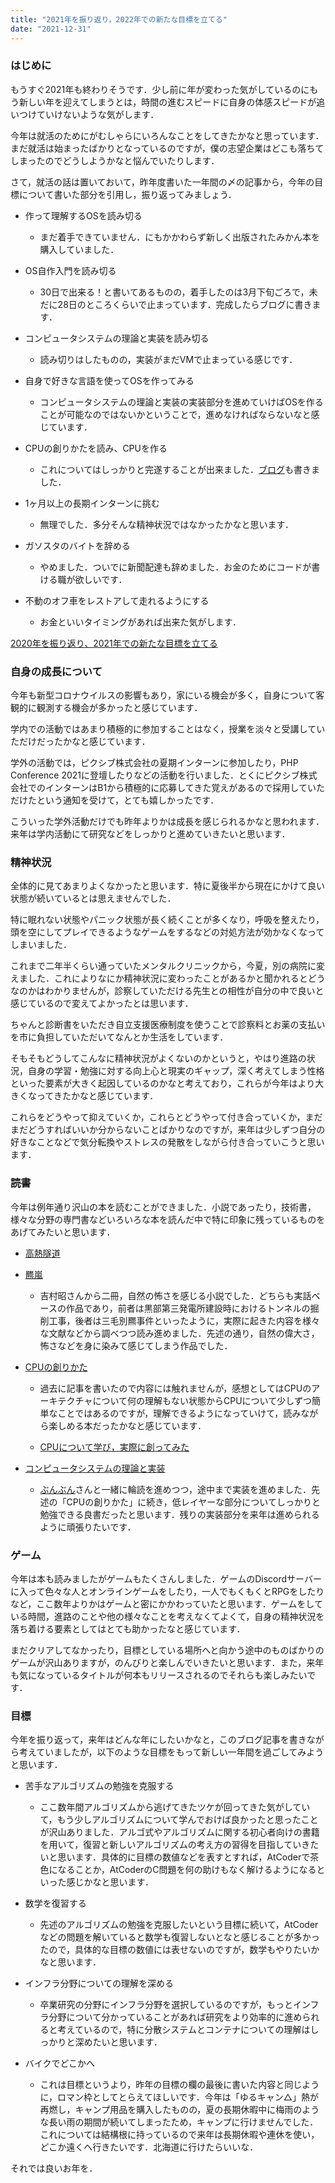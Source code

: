 ```yaml
---
title: "2021年を振り返り，2022年での新たな目標を立てる"
date: "2021-12-31"
---
```


### **はじめに**

もうすぐ2021年も終わりそうです．少し前に年が変わった気がしているのにもう新しい年を迎えてしまうとは，時間の進むスピードに自身の体感スピードが追いつけていけないような気がします．

今年は就活のためにがむしゃらにいろんなことをしてきたかなと思っています．まだ就活は始まったばかりとなっているのですが，僕の志望企業はどこも落ちてしまったのでどうしようかなと悩んでいたりします．

さて，就活の話は置いておいて，昨年度書いた一年間の〆の記事から，今年の目標について書いた部分を引用し，振り返ってみましょう．

- 作って理解するOSを読み切る
    - まだ着手できていません．にもかかわらず新しく出版されたみかん本を購入していました．

- OS自作入門を読み切る
    - 30日で出来る！と書いてあるものの，着手したのは3月下旬ごろで，未だに28日のところくらいで止まっています．完成したらブログに書きます．

- コンピュータシステムの理論と実装を読み切る
    - 読み切りはしたものの，実装がまだVMで止まっている感じです．

- 自身で好きな言語を使ってOSを作ってみる
    - コンピュータシステムの理論と実装の実装部分を進めていけばOSを作ることが可能なのではないかということで，進めなければならないなと感じています．

- CPUの創りかたを読み、CPUを作る
    - これについてはしっかりと完遂することが出来ました．[ブログ](https://jdkfx.com/blog/learning-about-CPU-and-building)も書きました．

- 1ヶ月以上の長期インターンに挑む
    - 無理でした．多分そんな精神状況ではなかったかなと思います．

- ガソスタのバイトを辞める
    - やめました．ついでに新聞配達も辞めました．お金のためにコードが書ける職が欲しいです．

- 不動のオフ車をレストアして走れるようにする
    - お金といいタイミングがあれば出来た気がします．

[2020年を振り返り、2021年での新たな目標を立てる](https://jdkfx17.hatenablog.com/entry/2021/01/01/011107)

### **自身の成長について**

今年も新型コロナウイルスの影響もあり，家にいる機会が多く，自身について客観的に観測する機会が多かったと感じています．

学内での活動ではあまり積極的に参加することはなく，授業を淡々と受講していただけだったかなと感じています．

学外の活動では，ピクシブ株式会社の夏期インターンに参加したり，PHP Conference 2021に登壇したりなどの活動を行いました．とくにピクシブ株式会社でのインターンはB1から積極的に応募してきた覚えがあるので採用していただけたという通知を受けて，とても嬉しかったです．

こういった学外活動だけでも昨年よりかは成長を感じられるかなと思われます．来年は学内活動にて研究などをしっかりと進めていきたいと思います．

### **精神状況**

全体的に見てあまりよくなかったと思います．特に夏後半から現在にかけて良い状態が続いているとは思えませんでした．

特に眠れない状態やパニック状態が長く続くことが多くなり，呼吸を整えたり，頭を空にしてプレイできるようなゲームをするなどの対処方法が効かなくなってしまいました．

これまで二年半くらい通っていたメンタルクリニックから，今夏，別の病院に変えました．これによりなにか精神状況に変わったことがあるかと聞かれるとどうなのかはわかりませんが，診察していただける先生との相性が自分の中で良いと感じているので変えてよかったとは思います．

ちゃんと診断書をいただき自立支援医療制度を使うことで診察料とお薬の支払いを市に負担していただいてなんとか生活をしています．

そもそもどうしてこんなに精神状況がよくないのかというと，やはり進路の状況，自身の学習・勉強に対する向上心と現実のギャップ，深く考えてしまう性格といった要素が大きく起因しているのかなと考えており，これらが今年はより大きくなってきたかなと感じています．

これらをどうやって抑えていくか，これらとどうやって付き合っていくか，まだまだどうすればいいか分からないことばかりなのですが，来年は少しずつ自分の好きなことなどで気分転換やストレスの発散をしながら付き合っていこうと思います．

### **読書**

今年は例年通り沢山の本を読むことができました．小説であったり，技術書，様々な分野の専門書などいろいろな本を読んだ中で特に印象に残っているものをあげてみたいと思います．

- [高熱隧道](https://www.shinchosha.co.jp/book/111703/)

- [羆嵐](https://www.shinchosha.co.jp/book/111713/)

    - 吉村昭さんから二冊，自然の怖さを感じる小説でした．どちらも実話ベースの作品であり，前者は黒部第三発電所建設時におけるトンネルの掘削工事，後者は三毛別羆事件といったように，実際に起きた内容を様々な文献などから調べつつ読み進めました．先述の通り，自然の偉大さ，怖さなどを身に染みて感じてしまう作品でした．

- [CPUの創りかた](https://book.mynavi.jp/ec/products/detail/id=22065)

    - 過去に記事を書いたので内容には触れませんが，感想としてはCPUのアーキテクチャについて何の理解もない状態からCPUについて少しずつ簡単なことではあるのですが，理解できるようになっていけて，読みながら楽しめる本だったかなと感じています．

    - [CPUについて学び，実際に創ってみた](https://jdkfx.com/blog/learning-about-CPU-and-building)

- [コンピュータシステムの理論と実装](https://www.oreilly.co.jp/books/9784873117126/)

    - [ぶんぶん](https://twitter.com/adoring_onion)さんと一緒に輪読を進めつつ，途中まで実装を進めました．先述の「CPUの創りかた」に続き，低レイヤーな部分についてしっかりと勉強できる良書だったと思います．残りの実装部分を来年は進められるように頑張りたいです．

### **ゲーム**

今年は本も読みましたがゲームもたくさんしました．ゲームのDiscordサーバーに入って色々な人とオンラインゲームをしたり，一人でもくもくとRPGをしたりなど，ここ数年よりかはゲームと密にかかわっていたと思います．ゲームをしている時間，進路のことや他の様々なことを考えなくてよくて，自身の精神状況を落ち着ける要素としてはとても助かったなと感じています．

まだクリアしてなかったり，目標としている場所へと向かう途中のものばかりのゲームが沢山ありますが，のんびりと楽しんでいきたいと思います．また，来年も気になっているタイトルが何本もリリースされるのでそれらも楽しみたいです．

### **目標**

今年を振り返って，来年はどんな年にしたいかなと，このブログ記事を書きながら考えていましたが，以下のような目標をもって新しい一年間を過ごしてみようと思います．

- 苦手なアルゴリズムの勉強を克服する

    - ここ数年間アルゴリズムから逃げてきたツケが回ってきた気がしていて，もう少しアルゴリズムについて学んでおけば良かったと思ったことが沢山ありました．アルゴ式やアルゴリズムに関する初心者向けの書籍を用いて，復習と新しいアルゴリズムの考え方の習得を目指していきたいと思います．具体的に目標の数値などを表すとすれば，AtCoderで茶色になることか，AtCoderのC問題を何の助けもなく解けるようになるといった感じかなと思います．

- 数学を復習する

    - 先述のアルゴリズムの勉強を克服したいという目標に続いて，AtCoderなどの問題を解いていると数学も復習しないとなと感じることが多かったので，具体的な目標の数値には表せないのですが，数学もやりたいかなと思います．

- インフラ分野についての理解を深める

    - 卒業研究の分野にインフラ分野を選択しているのですが，もっとインフラ分野について分かっていることがあれば研究をより効率的に進められると考えているので，特に分散システムとコンテナについての理解はしっかりと深めたいと思います．

- バイクでどこかへ

    - これは目標というより，昨年の目標の欄の最後に書いた内容と同じように，ロマン枠としてとらえてほしいです．今年は「ゆるキャン△」熱が再燃し，キャンプ用品を購入したものの，夏の長期休暇中に梅雨のような長い雨の期間が続いてしまったため，キャンプに行けませんでした．これについては結構根に持っているので来年は長期休暇や連休を使い，どこか遠くへ行きたいです．北海道に行けたらいいな．

それでは良いお年を．